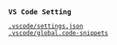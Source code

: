 <samp><b>VS Code Setting</b></samp>

[`.vscode/settings.json`](./.vscode/settings.json)<br>
[`.vscode/global.code-snippets`](./.vscode/global.code-snippets)

